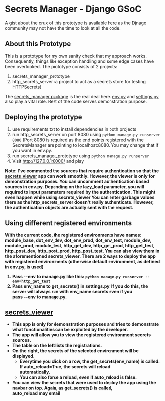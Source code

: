 # Secrets Manager - Django GSoC
A gist about the crux of this prototype is available <a href='https://gist.github.com/abhiravredox/cfb9fd5e8f9af6a1274a2cb68d7de05a'>here</a> as the Djnago community may not have the
time to look at all the code.

## About this Prototype
This is a prototype for my own sanity check that my approach works. Consequently, things like exception handling and some edge
cases have been overlooked.
The prototype consists of 2 projects:
  1. secrets_manager_prototype
  2. http_secrets_server (a project to act as a secrets store for testing HTTPSecrets)
  
The <a href='https://github.com/abhiravredox/secrets-manager-POC/tree/master/secrets_manager_prototype/secrets_manager'> secrets_manager package</a> is the real deal here. <a href='https://github.com/abhiravredox/secrets-manager-POC/tree/master/secrets_manager_prototype/secrets_manager_prototype/env'>env.py</a> and <a href='https://github.com/abhiravredox/secrets-manager-POC/blob/master/secrets_manager_prototype/secrets_manager_prototype/settings.py'>settings.py</a> also play a vital role. Rest of the code serves demonstration purpose.

## Deploying the prototype
1. use requirements.txt to install dependencies in both projects
2. run http_secrets_server on port 8080 using `python manage.py runserver 8080` (Port 8080 is required as the end points registered with the SecretsManager are pointing to localhost:8080. You may change that if you want in env.py.
3. run secrets_manager_prototype using `python manage.py runserver`
4. Visit http://127.0.0.1:8000/ and play

<b>Note: I've commented the sources that require authentication so that the <a href='https://github.com/abhiravredox/secrets-manager-POC/tree/master/secrets_manager_prototype/secrets_viewer'>secrets_viewer</a> app can work smoothly. However, the viewer is only for demonstration purposes. You can uncomment authentication based sources in env.py. Depending on the lazy_load parameter, you will required to input parameters required by the authentication. This might even happen while using secrets_viewer You can enter garbage values there as the http_secrets_server doesn't really authenticate. However, the authentication objects are actually sent with the request. 

## Using different registered environments
With the current code, the registered environments have names: module_base, dot_env_dev, dot_env_prod, dot_env_test, module_dev, module_prod, module_test, http_get_dev, http_get_prod, http_get_test, http_post_dev, http_post_prod, http_post_test. You can also view them in the aforementioned secrets_viewer.
There are 2 ways to deploy the app with registered environments (otherwise default environment, as defined in env.py, is used)
1. Pass --env to manage.py like this: `python manage.py runserver --env=http_get_test`
2. Pass env_name to get_secrets() in settings.py. If you do this, the server will always run with env_name secrets even if you    
   pass --env to manage.py.
   
## <a href='https://github.com/abhiravredox/secrets-manager-POC/tree/master/secrets_manager_prototype/secrets_viewer'>secrets_viewer</a>
* This app is only for demonstration purposes and tries to demonstrate what functionalities can be exploited by the developer.
* The app will allow you to view the registered environment secrets sources. 
* The table on the left lists the registrations.
* On the right, the secrets of the selected environment will be displayed. 
  * Everytime you click on a row, the get_secrets(env_name) is called. If auto_reload=True, the secrets will reload    
    automatically.
  * You can also force a reload, even if auto_reload is false.
* You can view the secrets that were used to deploy the app using the navbar on top. Again, as get_secrets() is called,   
  auto_reload may entail
  
